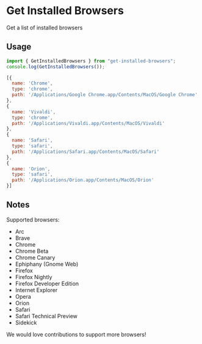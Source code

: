 # Get Installed Browsers
Get a list of installed browsers

## Usage

```js
import { GetInstalledBrowsers } from "get-installed-browsers";
console.log(GetInstalledBrowsers());
```

```js
[{
  name: 'Chrome',
  type: 'chrome',
  path: '/Applications/Google Chrome.app/Contents/MacOS/Google Chrome'
},
{
  name: 'Vivaldi',
  type: 'chrome',
  path: '/Applications/Vivaldi.app/Contents/MacOS/Vivaldi'
},
{
  name: 'Safari',
  type: 'safari',
  path: '/Applications/Safari.app/Contents/MacOS/Safari'
},
{
  name: 'Orion',
  type: 'safari',
  path: '/Applications/Orion.app/Contents/MacOS/Orion'
}]
```

## Notes

Supported browsers:

- Arc
- Brave
- Chrome
- Chrome Beta
- Chrome Canary
- Ephiphany (Gnome Web)
- Firefox
- Firefox Nightly
- Firefox Developer Edition
- Internet Explorer
- Opera
- Orion
- Safari
- Safari Technical Preview
- Sidekick

We would love contributions to support more browsers!


